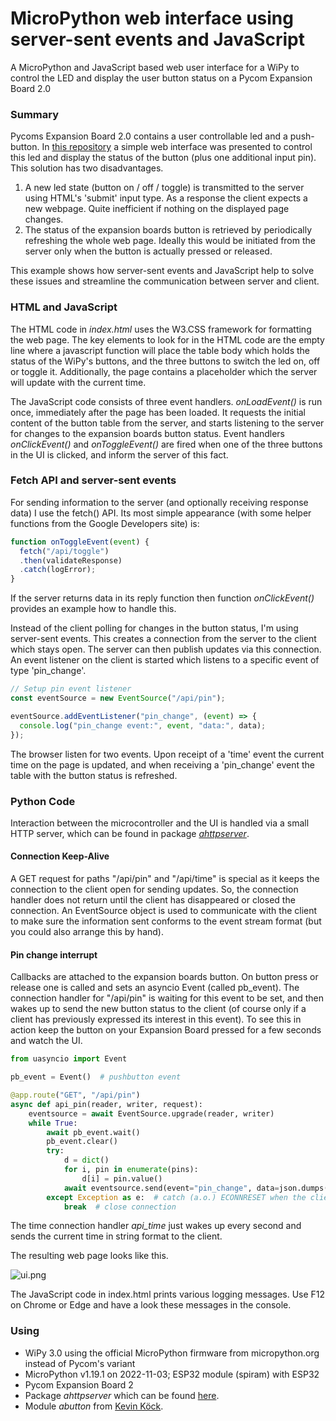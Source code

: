 # MicroPython web interface using server-sent events and JavaScript
A MicroPython and JavaScript based web user interface for a WiPy to control the LED and display the user button status on a Pycom Expansion Board 2.0

### Summary
Pycoms Expansion Board 2.0 contains a user controllable led and a push-button. In [this repository](https://github.com/erikdelange/WiPy-2.0-Web-Interface) a simple web interface was presented to control this led and display the status of the button (plus one additional input pin). This solution has two disadvantages.
1. A new led state (button on / off / toggle) is transmitted to the server using HTML's 'submit' input type. As a response the client expects a new webpage. Quite inefficient if nothing on the displayed page changes.
2. The status of the expansion boards button is retrieved by periodically refreshing the whole web page. Ideally this would be initiated from the server only when the button is actually pressed or released.

This example shows how server-sent events and JavaScript help to solve these issues and streamline the communication between server and client.

### HTML and JavaScript
The HTML code in *index.html* uses the W3.CSS framework for formatting the web page. The key elements to look for in the HTML code are the empty line where a javascript function will place the table body which holds the status of the WiPy's buttons, and the three buttons to switch the led on, off or toggle it. Additionally, the page contains a placeholder which the server will update with the current time.

The JavaScript code consists of three event handlers. *onLoadEvent()* is run once, immediately after the page has been loaded. It requests the initial content of the button table from the server, and starts listening to the server for changes to the expansion boards button status. Event handlers *onClickEvent()* and *onToggleEvent()* are fired when one of the three buttons in the UI is clicked, and inform the server of this fact.

### Fetch API and server-sent events
For sending information to the server (and optionally receiving response data) I use the fetch() API. Its most simple appearance (with some helper functions from the Google Developers site) is:
``` JavaScript
function onToggleEvent(event) {
  fetch("/api/toggle")
  .then(validateResponse)
  .catch(logError);
}
```
If the server returns data in its reply function then function *onClickEvent()* provides an example how to handle this.

Instead of the client polling for changes in the button status, I'm using server-sent events. This creates a connection from the server to the client which stays open. The server can then publish updates via this connection. An event listener on the client is started which listens to a specific event of type 'pin_change'.
``` JavaScript
// Setup pin event listener
const eventSource = new EventSource("/api/pin");

eventSource.addEventListener("pin_change", (event) => {
  console.log("pin_change event:", event, "data:", data);
});
```
The browser listen for two events. Upon receipt of a 'time' event the current time on the page is updated, and when receiving a 'pin_change' event the table with the button status is refreshed.
### Python Code
Interaction between the microcontroller and the UI is handled via a small HTTP server, which can be found in package [*ahttpserver*](https://github.com/erikdelange/MicroPython-HTTP-Server).

#### Connection Keep-Alive
A GET request for paths "/api/pin" and "/api/time" is special as it keeps the connection to the client open for sending updates. So, the connection handler does not return until the client has disappeared or closed the connection. An EventSource object is used to communicate with the client to make sure the information sent conforms to the event stream format (but you could also arrange this by hand).

#### Pin change interrupt
Callbacks are attached to the expansion boards button. On button press or release one is called and sets an asyncio Event (called pb_event). The connection handler for "/api/pin" is waiting for this event to be set, and then wakes up to send the new button status to the client (of course only if a client has previously expressed its interest in this event). To see this in action keep the button on your Expansion Board pressed for a few seconds and watch the UI.
``` Python
from uasyncio import Event

pb_event = Event()  # pushbutton event

@app.route("GET", "/api/pin")
async def api_pin(reader, writer, request):
    eventsource = await EventSource.upgrade(reader, writer)
    while True:
        await pb_event.wait()
        pb_event.clear()
        try:
            d = dict()
            for i, pin in enumerate(pins):
                d[i] = pin.value()
            await eventsource.send(event="pin_change", data=json.dumps(d))
        except Exception as e:  # catch (a.o.) ECONNRESET when the client has disappeared
            break  # close connection
```
The time connection handler *api_time* just wakes up every second and sends the current time in string format to the client.

The resulting web page looks like this.

![ui.png](https://github.com/erikdelange/WiPy-2.0-Web-Interface-using-JavaScript/blob/master/ui.png)

The JavaScript code in index.html prints various logging messages. Use F12 on Chrome or Edge and have a look these messages in the console.

### Using
* WiPy 3.0 using the official MicroPython firmware from micropython.org instead of Pycom's variant
* MicroPython v1.19.1 on 2022-11-03; ESP32 module (spiram) with ESP32
* Pycom Expansion Board 2
* Package *ahttpserver* which can be found [here](https://github.com/erikdelange/MicroPython-HTTP-Server).
* Module *abutton* from [Kevin Köck](https://github.com/kevinkk525/pysmartnode/blob/master/pysmartnode/utils/abutton.py).

